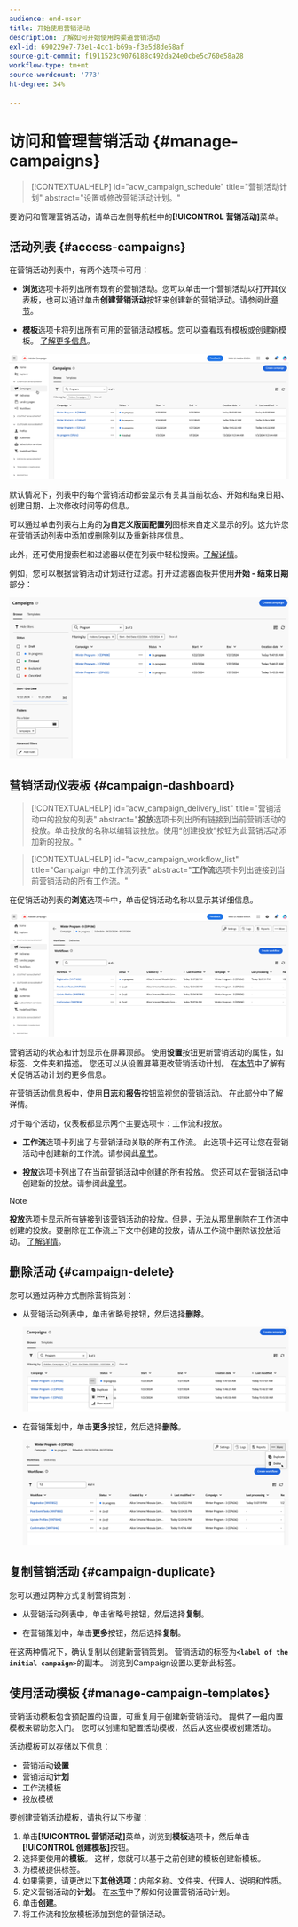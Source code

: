 ```yaml
---
audience: end-user
title: 开始使用营销活动
description: 了解如何开始使用跨渠道营销活动
exl-id: 690229e7-73e1-4cc1-b69a-f3e5d8de58af
source-git-commit: f1911523c9076188c492da24e0cbe5c760e58a28
workflow-type: tm+mt
source-wordcount: '773'
ht-degree: 34%

---
```


# 访问和管理营销活动 {#manage-campaigns}

>[!CONTEXTUALHELP]
>id="acw_campaign_schedule"
>title="营销活动计划"
>abstract="设置或修改营销活动计划。"

要访问和管理营销活动，请单击左侧导航栏中的&#x200B;**[!UICONTROL 营销活动]**&#x200B;菜单。

## 活动列表 {#access-campaigns}

在营销活动列表中，有两个选项卡可用：

* **浏览**&#x200B;选项卡将列出所有现有的营销活动。您可以单击一个营销活动以打开其仪表板，也可以通过单击&#x200B;**创建营销活动**&#x200B;按钮来创建新的营销活动。请参阅此[章节](create-campaigns.md#create-campaigns)。

* **模板**&#x200B;选项卡将列出所有可用的营销活动模板。您可以查看现有模板或创建新模板。 [了解更多信息](#manage-campaign-templates)。

![描述：营销活动列表屏幕显示“浏览”和“模板”选项卡，以及用于创建或查看营销活动的选项](assets/campaign-list.png)

默认情况下，列表中的每个营销活动都会显示有关其当前状态、开始和结束日期、创建日期、上次修改时间等的信息。

可以通过单击列表右上角的&#x200B;**为自定义版面配置列**&#x200B;图标来自定义显示的列。这允许您在营销活动列表中添加或删除列以及重新排序信息。

此外，还可使用搜索栏和过滤器以便在列表中轻松搜索。[了解详情](../get-started/user-interface.md#list-screens)。

例如，您可以根据营销活动计划进行过滤。打开过滤器面板并使用&#x200B;**开始 - 结束日期**&#x200B;部分：

![描述：过滤器面板显示按开始日期和结束日期过滤促销活动的选项](assets/campaign-filter-on-dates.png)

## 营销活动仪表板 {#campaign-dashboard}

>[!CONTEXTUALHELP]
>id="acw_campaign_delivery_list"
>title="营销活动中的投放的列表"
>abstract="**投放**&#x200B;选项卡列出所有链接到当前营销活动的投放。单击投放的名称以编辑该投放。使用“创建投放”按钮为此营销活动添加新的投放。"

>[!CONTEXTUALHELP]
>id="acw_campaign_workflow_list"
>title="Campaign 中的工作流列表"
>abstract="**工作流**&#x200B;选项卡列出链接到当前营销活动的所有工作流。"

在促销活动列表的&#x200B;**浏览**&#x200B;选项卡中，单击促销活动名称以显示其详细信息。

![描述：营销活动仪表板屏幕显示工作流和投放的状态、计划和选项卡](assets/campaign-dashboard.png)

营销活动的状态和计划显示在屏幕顶部。 使用&#x200B;**设置**&#x200B;按钮更新营销活动的属性，如标签、文件夹和描述。 您还可以从设置屏幕更改营销活动计划。 在[本节](create-campaigns.md#campaign-schedule)中了解有关促销活动计划的更多信息。

在营销活动信息板中，使用&#x200B;**日志**&#x200B;和&#x200B;**报告**&#x200B;按钮监视您的营销活动。 在此[部分](create-campaigns.md#create-campaigns)中了解详情。

对于每个活动，仪表板都显示两个主要选项卡：工作流和投放。

* **工作流**&#x200B;选项卡列出了与营销活动关联的所有工作流。 此选项卡还可让您在营销活动中创建新的工作流。请参阅此[章节](create-campaigns.md#create-campaigns)。

* **投放**&#x200B;选项卡列出了在当前营销活动中创建的所有投放。 您还可以在营销活动中创建新的投放。请参阅此[章节](create-campaigns.md#create-campaigns)。

>[!NOTE]
>
>**投放**&#x200B;选项卡显示所有链接到该营销活动的投放。但是，无法从那里删除在工作流中创建的投放。要删除在工作流上下文中创建的投放，请从工作流中删除该投放活动。 [了解详情](../msg/gs-messages.md#delivery-delete)。

## 删除活动 {#campaign-delete}

您可以通过两种方式删除营销策划：

* 从营销活动列表中，单击省略号按钮，然后选择&#x200B;**删除**。

  ![描述：营销活动列表屏幕显示省略号按钮和删除选项](assets/delete-a-campaign-from-list.png)

* 在营销策划中，单击&#x200B;**更多**&#x200B;按钮，然后选择&#x200B;**删除**。

  ![描述：营销活动仪表板屏幕显示“更多”按钮和“删除”选项](assets/delete-a-campaign-from-dashboard.png)

## 复制营销活动 {#campaign-duplicate}

您可以通过两种方式复制营销策划：

* 从营销活动列表中，单击省略号按钮，然后选择&#x200B;**复制**。

* 在营销策划中，单击&#x200B;**更多**&#x200B;按钮，然后选择&#x200B;**复制**。

在这两种情况下，确认复制以创建新营销策划。 营销活动的标签为&#x200B;**`<label of the initial campaign>`**&#x200B;的副本。 浏览到Campaign设置以更新此标签。

## 使用活动模板 {#manage-campaign-templates}

营销活动模板包含预配置的设置，可重复用于创建新营销活动。 提供了一组内置模板来帮助您入门。 您可以创建和配置活动模板，然后从这些模板创建活动。

活动模板可以存储以下信息：

* 营销活动&#x200B;**设置**
* 营销活动&#x200B;**计划**
* 工作流模板
* 投放模板

要创建营销活动模板，请执行以下步骤：

1. 单击&#x200B;**[!UICONTROL 营销活动]**&#x200B;菜单，浏览到&#x200B;**模板**&#x200B;选项卡，然后单击&#x200B;**[!UICONTROL 创建模板]**&#x200B;按钮。
1. 选择要使用的&#x200B;**模板**。 这样，您就可以基于之前创建的模板创建新模板。
1. 为模板提供标签。
1. 如果需要，请更改以下&#x200B;**其他选项**：内部名称、文件夹、代理人、说明和性质。
1. 定义营销活动的&#x200B;**计划**。 在[本节](create-campaigns.md#campaign-schedule)中了解如何设置营销活动计划。
1. 单击&#x200B;**创建**。
1. 将工作流和投放模板添加到您的营销活动。